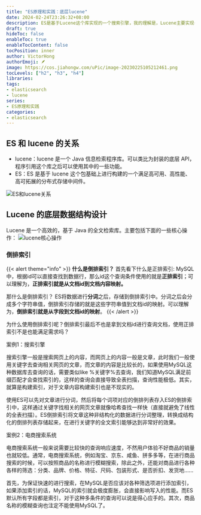 ```yaml
---
title: "ES原理和实践：底层lucene"
date: 2024-02-24T23:26:32+08:00
description: ES是基于Lucene这个库实现的一个搜索引擎，我的理解是，Lucene主要实现一些底层结构设计和查询、写入的极致优化；而ES是对Lucene进行封装使用，实现分布式、高可用、高可拓展等特性。
draft: true
hideToc: false
enableToc: true
enableTocContent: false
tocPosition: inner
author: VictorHong
authorEmoji: 🪶
image: https://cos.jiahongw.com/uPic/image-20230225105212461.png
tocLevels: ["h2", "h3", "h4"]
libraries:
tags:
- elasticsearch
- lucene
series:
- ES原理和实践
categories:
- elasticsearch
---
```


## ES 和 lucene 的关系

- lucene：lucene 是一个 Java 信息检索程序库。可以类比为封装的底层 API，程序引用这个库之后可以使用其中的一些功能。
- ES：ES 是基于 lucene 这个包基础上进行构建的一个满足高可用、高性能、高可拓展的分布式存储中间件。

![ES和lucene关系](https://cos.jiahongw.com/uPic/POa8qK.png)

## Lucene 的底层数据结构设计

Lucene 是一个高效的，基于 Java 的全文检索库。主要包括下面的一些核心操作：
![lucene核心操作](https://cos.jiahongw.com/uPic/aefxFy.png)


### 倒排索引

{{< alert theme="info" >}}
**什么是倒排索引？**
首先看下什么是正排索引:
	MySQL中，根据id可以直接查找到数据行，那么id这个查询条件使用的就是**正排索引**；可以理解为，**正排索引就是从文档id到文档内容映射。**

那什么是倒排索引？
	ES将数据进行**分词**之后，存储到倒排索引中。分词之后会分成多个字符串值，倒排索引存储的就是这些字符串值到文档id的映射。可以理解为，**倒排索引就是从字段到文档id的映射**。
{{< /alert >}}

为什么使用倒排索引呢？倒排索引最后不也是拿到文档id进行查询文档，使用正排索引不是也能满足需求吗？


案例1：搜索引擎

搜索引擎一般是搜索网页上的内容，而网页上的内容一般是文章，此时我们一般使用关键字去查询相关网页的文章，而文章的内容是比较长的，如果使用MySQL这种数据库去查询的话，需要类似like %关键字%去查询，我们知道MySQL满足前缀匹配才会查找索引的，这样的查询会直接导致全表扫描，查询性能极低。其实，就算是构建索引，对于文章内容构建索引也是不现实的。

使用ES可以先对文章进行分词，然后将每个词项对应的倒排列表存入ES的倒排索引中，这样通过关键字找相关的网页文章就像哈希查找一样快（直接就避免了线性的全表扫描）。ES倒排索引将文章这种非结构化的数据进行分词整理，转换成结构化的倒排列表存储起来，在进行关键字的全文索引能够达到非常好的效果。

案例2：电商搜索系统

电商搜索系统一般来说需要比较快的查询响应速度，不然用户体验不好商品的销量也就较低。通常，电商搜索系统，例如淘宝、京东、咸鱼、拼多多等，在进行商品搜索的时候，可以按照商品的名称进行模糊搜索，除此之外，还能对商品进行各种各样的筛选：分类、品牌、价格、特征、尺码、包装形式、是否折扣、发货地......

首先，为保证快速的进行搜索，在MySQL是否应该对各种筛选项进行添加索引，如果添加索引的话，MySQL的索引就会极度膨胀，会直接影响写入的性能。而ES默认所有字段都是索引，对于这种多条件的查询可以说是得心应手的。其次，商品名称的模糊查询也注定不能使用MySQL了。











